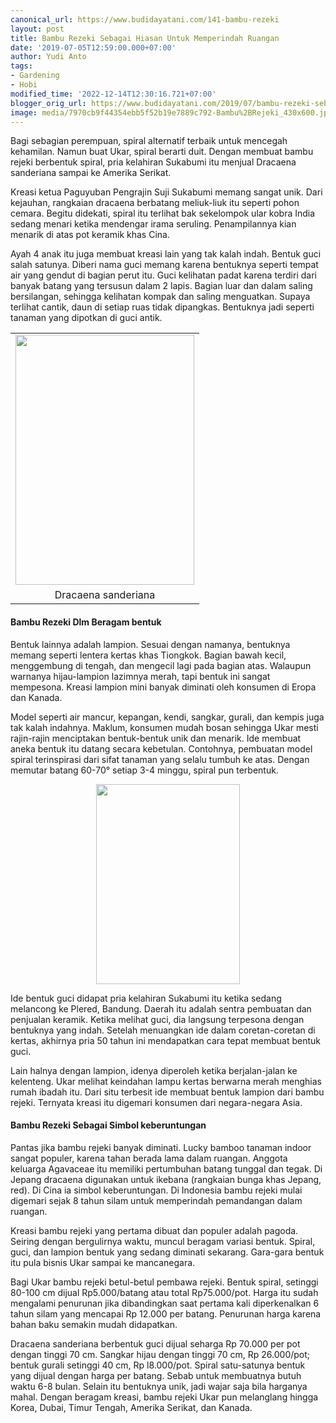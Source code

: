 ```yaml
---
canonical_url: https://www.budidayatani.com/141-bambu-rezeki
layout: post
title: Bambu Rezeki Sebagai Hiasan Untuk Memperindah Ruangan
date: '2019-07-05T12:59:00.000+07:00'
author: Yudi Anto
tags:
- Gardening
- Hobi
modified_time: '2022-12-14T12:30:16.721+07:00'
blogger_orig_url: https://www.budidayatani.com/2019/07/bambu-rezeki-sebagai-hiasan-untuk.html
image: media/7970cb9f44354ebb5f52b19e7889c792-Bambu%2BRejeki_430x600.jpg
---
```

<p>Bagi sebagian perempuan, spiral alternatif terbaik untuk mencegah kehamilan. Namun buat Ukar, spiral berarti duit. Dengan membuat bambu rejeki berbentuk spiral, pria kelahiran Sukabumi itu menjual Dracaena sanderiana sampai ke Amerika Serikat.</p><p>Kreasi ketua Paguyuban Pengrajin Suji Sukabumi memang sangat unik. Dari kejauhan, rangkaian dracaena berbatang meliuk-liuk itu seperti pohon cemara. Begitu didekati, spiral itu terlihat bak sekelompok ular kobra India sedang menari ketika mendengar irama seruling. Penampilannya kian menarik di atas pot keramik khas Cina.</p><p>Ayah 4 anak itu juga membuat kreasi lain yang tak kalah indah. Bentuk guci salah satunya. Diberi nama guci memang karena bentuknya seperti tempat air yang gendut di bagian perut itu. Guci kelihatan padat karena terdiri dari banyak batang yang tersusun dalam 2 lapis. Bagian luar dan dalam saling bersilangan, sehingga kelihatan kompak dan saling menguatkan. Supaya terlihat cantik, daun di setiap ruas tidak dipangkas. Bentuknya jadi seperti tanaman yang dipotkan di guci antik.</p><table style="margin-left: auto; margin-right: auto; text-align: center;" cellspacing="0" cellpadding="0" align="center"><tbody><tr><td style="text-align: center;"><a style="margin-left: auto; margin-right: auto;" href="https://i2.wp.com/1.bp.blogspot.com/-Ch6UWOx4_SI/XR4KFSyADYI/AAAAAAAACvo/YdSkBmuzX38L2lJU6oW30QTW9d7ULzOxQCLcBGAs/s1600/Bambu%2BRejeki_430x600.jpg?ssl=1"><img loading="lazy" src="https://i0.wp.com/1.bp.blogspot.com/-Ch6UWOx4_SI/XR4KFSyADYI/AAAAAAAACvo/YdSkBmuzX38L2lJU6oW30QTW9d7ULzOxQCLcBGAs/s400/Bambu%2BRejeki_430x600.jpg?resize=286%2C400&amp;ssl=1" width="286" height="400" border="0" data-original-height="600" data-original-width="430" data-recalc-dims="1" /></a></td></tr><tr><td style="text-align: center;">Dracaena sanderiana</td></tr></tbody></table><h4>Bambu Rezeki Dlm Beragam bentuk</h4><p>Bentuk lainnya adalah lampion. Sesuai dengan namanya, bentuknya memang seperti lentera kertas khas Tiongkok. Bagian bawah kecil, menggembung di tengah, dan mengecil lagi pada bagian atas. Walaupun warnanya hijau-lampion lazimnya merah, tapi bentuk ini sangat mempesona. Kreasi lampion mini banyak diminati oleh konsumen di Eropa dan Kanada.</p><p>Model seperti air mancur, kepangan, kendi, sangkar, gurali, dan kempis juga tak kalah indahnya. Maklum, konsumen mudah bosan sehingga Ukar mesti rajin-rajin menciptakan bentuk-bentuk unik dan menarik. Ide membuat aneka bentuk itu datang secara kebetulan. Contohnya, pembuatan model spiral terinspirasi dari sifat tanaman yang selalu tumbuh ke atas. Dengan memutar batang 60-70° setiap 3-4 minggu, spiral pun terbentuk.</p><div style="clear: both; text-align: center;"><a style="margin-left: 1em; margin-right: 1em;" href="https://i0.wp.com/1.bp.blogspot.com/-NFmKfv-jq_o/XR4L6klRWcI/AAAAAAAACv0/vcm-SYycSCQEUiYu83nj6OwrKcssgukZQCLcBGAs/s1600/bambu%2Brezeki_433x600.jpg?ssl=1"><img loading="lazy" src="https://i1.wp.com/1.bp.blogspot.com/-NFmKfv-jq_o/XR4L6klRWcI/AAAAAAAACv0/vcm-SYycSCQEUiYu83nj6OwrKcssgukZQCLcBGAs/s320/bambu%2Brezeki_433x600.jpg?resize=230%2C320&amp;ssl=1" width="230" height="320" border="0" data-original-height="600" data-original-width="433" data-recalc-dims="1" /></a></div><p>Ide bentuk guci didapat pria kelahiran Sukabumi itu ketika sedang melancong ke Plered, Bandung. Daerah itu adalah sentra pembuatan dan penjualan keramik. Ketika melihat guci, dia langsung terpesona dengan bentuknya yang indah. Setelah menuangkan ide dalam coretan-coretan di kertas, akhirnya pria 50 tahun ini mendapatkan cara tepat membuat bentuk guci.</p><p>Lain halnya dengan lampion, idenya diperoleh ketika berjalan-jalan ke kelenteng. Ukar melihat keindahan lampu kertas berwarna merah menghias rumah ibadah itu. Dari situ terbesit ide membuat bentuk lampion dari bambu rejeki. Ternyata kreasi itu digemari konsumen dari negara-negara Asia.</p><h4>Bambu Rezeki Sebagai Simbol keberuntungan</h4><p>Pantas jika bambu rejeki banyak diminati. Lucky bamboo tanaman indoor sangat populer, karena tahan berada lama dalam ruangan. Anggota keluarga Agavaceae itu memiliki pertumbuhan batang tunggal dan tegak. Di Jepang dracaena digunakan untuk ikebana (rangkaian bunga khas Jepang, red). Di Cina ia simbol keberuntungan. Di Indonesia bambu rejeki mulai digemari sejak 8 tahun silam untuk memperindah pemandangan dalam ruangan.</p><p>Kreasi bambu rejeki yang pertama dibuat dan populer adalah pagoda. Seiring dengan bergulirnya waktu, muncul beragam variasi bentuk. Spiral, guci, dan lampion bentuk yang sedang diminati sekarang. Gara-gara bentuk itu pula bisnis Ukar sampai ke mancanegara.</p><p>Bagi Ukar bambu rejeki betul-betul pembawa rejeki. Bentuk spiral, setinggi 80-100 cm dijual Rp5.000/batang atau total Rp75.000/pot. Harga itu sudah mengalami penurunan jika dibandingkan saat pertama kali diperkenalkan 6 tahun silam yang mencapai Rp 12.000 per batang. Penurunan harga karena bahan baku semakin mudah didapatkan.</p><p>Dracaena sanderiana berbentuk guci dijual seharga Rp 70.000 per pot dengan tinggi 70 cm. Sangkar hijau dengan tinggi 70 cm, Rp 26.000/pot; bentuk gurali setinggi 40 cm, Rp l8.000/pot. Spiral satu-satunya bentuk yang dijual dengan harga per batang. Sebab untuk membuatnya butuh waktu 6-8 bulan. Selain itu bentuknya unik, jadi wajar saja bila harganya mahal. Dengan beragam kreasi, bambu rejeki Ukar pun melanglang hingga Korea, Dubai, Timur Tengah, Amerika Serikat, dan Kanada.</p>